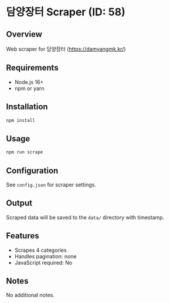 # 담양장터 Scraper (ID: 58)

## Overview
Web scraper for 담양장터 (https://damyangmk.kr/)

## Requirements
- Node.js 16+
- npm or yarn

## Installation
```bash
npm install
```

## Usage
```bash
npm run scrape
```

## Configuration
See `config.json` for scraper settings.

## Output
Scraped data will be saved to the `data/` directory with timestamp.

## Features
- Scrapes 4 categories
- Handles pagination: none
- JavaScript required: No

## Notes
No additional notes.
